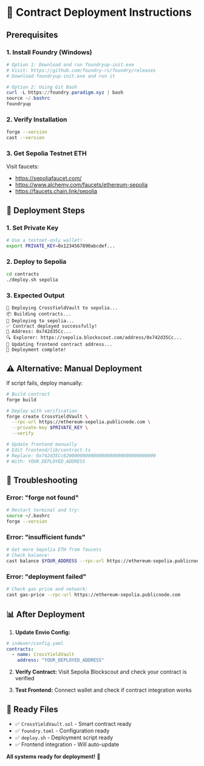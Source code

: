 # 🚀 Contract Deployment Instructions

## Prerequisites

### 1. Install Foundry (Windows)

```powershell
# Option 1: Download and run foundryup-init.exe
# Visit: https://github.com/foundry-rs/foundry/releases
# Download foundryup-init.exe and run it

# Option 2: Using Git Bash
curl -L https://foundry.paradigm.xyz | bash
source ~/.bashrc
foundryup
```

### 2. Verify Installation

```bash
forge --version
cast --version
```

### 3. Get Sepolia Testnet ETH

Visit faucets:
- https://sepoliafaucet.com/
- https://www.alchemy.com/faucets/ethereum-sepolia
- https://faucets.chain.link/sepolia

## 🔑 Deployment Steps

### 1. Set Private Key

```bash
# Use a testnet-only wallet!
export PRIVATE_KEY=0x1234567890abcdef...
```

### 2. Deploy to Sepolia

```bash
cd contracts
./deploy.sh sepolia
```

### 3. Expected Output

```
🚀 Deploying CrossYieldVault to sepolia...
📦 Building contracts...
🔗 Deploying to sepolia...
✅ Contract deployed successfully!
📍 Address: 0x742d35Cc...
🔍 Explorer: https://sepolia.blockscout.com/address/0x742d35Cc...
📝 Updating frontend contract address...
🎉 Deployment complete!
```

## ⚠️ Alternative: Manual Deployment

If script fails, deploy manually:

```bash
# Build contract
forge build

# Deploy with verification
forge create CrossYieldVault \
  --rpc-url https://ethereum-sepolia.publicnode.com \
  --private-key $PRIVATE_KEY \
  --verify

# Update frontend manually
# Edit frontend/lib/contract.ts
# Replace: 0x742d35Cc6200000000000000000000000000000000
# With: YOUR_DEPLOYED_ADDRESS
```

## 🔧 Troubleshooting

### Error: "forge not found"
```bash
# Restart terminal and try:
source ~/.bashrc
forge --version
```

### Error: "insufficient funds"
```bash
# Get more Sepolia ETH from faucets
# Check balance:
cast balance $YOUR_ADDRESS --rpc-url https://ethereum-sepolia.publicnode.com
```

### Error: "deployment failed"
```bash
# Check gas price and network:
cast gas-price --rpc-url https://ethereum-sepolia.publicnode.com
```

## 📊 After Deployment

1. **Update Envio Config:**
```yaml
# indexer/config.yaml
contracts:
  - name: CrossYieldVault
    address: "YOUR_DEPLOYED_ADDRESS"
```

2. **Verify Contract:**
Visit Sepolia Blockscout and check your contract is verified

3. **Test Frontend:**
Connect wallet and check if contract integration works

## 🎯 Ready Files

- ✅ `CrossYieldVault.sol` - Smart contract ready
- ✅ `foundry.toml` - Configuration ready  
- ✅ `deploy.sh` - Deployment script ready
- ✅ Frontend integration - Will auto-update

**All systems ready for deployment!** 🚀